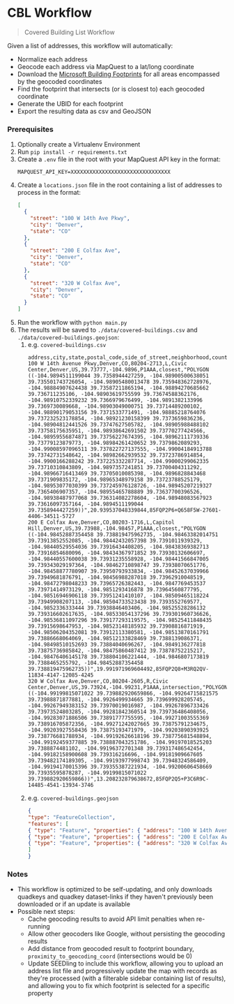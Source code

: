 # CBL Workflow
> Covered Building List Workflow

Given a list of addresses, this workflow will automatically:
- Normalize each address
- Geocode each address via MapQuest to a lat/long coordinate
- Download the [Microsoft Building Footprints](https://github.com/microsoft/GlobalMLBuildingFootprints/) for all areas encompassed by the geocoded coordinates
- Find the footprint that intersects (or is closest to) each geocoded coordinate
- Generate the UBID for each footprint
- Export the resulting data as csv and GeoJSON

### Prerequisites
1. Optionally create a Virtualenv Environment
2. Run `pip install -r requirements.txt`
3. Create a `.env` file in the root with your MapQuest API key in the format:
    ```dotenv
    MAPQUEST_API_KEY=XXXXXXXXXXXXXXXXXXXXXXXXXXXXXXXX
    ```
4. Create a `locations.json` file in the root containing a list of addresses to process in the format:
    ```json
    [
      {
        "street": "100 W 14th Ave Pkwy",
        "city": "Denver",
        "state": "CO"
      },
      {
        "street": "200 E Colfax Ave",
        "city": "Denver",
        "state": "CO"
      },
      {
        "street": "320 W Colfax Ave",
        "city": "Denver",
        "state": "CO"
      }
    ]
    ```
5. Run the workflow with `python main.py`
6. The results will be saved to `./data/covered-buildings.csv` and `./data/covered-buildings.geojson`:
    1. e.g. `covered-buildings.csv`
        ```csv
        address,city,state,postal_code,side_of_street,neighborhood,county,country,latitude,longitude,quality,footprint_match,geometry,height,ubid
        100 W 14th Avenue Pkwy,Denver,CO,80204-2713,L,Civic Center,Denver,US,39.73777,-104.9896,P1AAA,closest,"POLYGON ((-104.9894511199044 39.7358944427259, -104.98900500638051 39.735501743726054, -104.98905480013478 39.735948362728976, -104.98884907624438 39.73587211865194, -104.98894270685662 39.736711235106, -104.98903619755599 39.73674588362176, -104.98910752339232 39.7366979676499, -104.9891382133996 39.7369730089668, -104.98903049000751 39.73714489200102, -104.98890179053156 39.7371533771491, -104.98885218764076 39.737232523178854, -104.98921230158399 39.7373659836236, -104.98904812441526 39.73747627505782, -104.98905988488102 39.73758175635951, -104.98938642691502 39.73770277424566, -104.98959556874871 39.73756227674395, -104.98962111739336 39.73779123879773, -104.98984261420652 39.7379862089293, -104.99008597096511 39.737822727137555, -104.99004184913788 39.73742731548642, -104.98982662939532 39.73723786914854, -104.9900166288242 39.737225332287714, -104.99000299062335 39.73710310843809, -104.9897357241851 39.73700404311292, -104.98966716413469 39.73705010085398, -104.9896828843468 39.7371909835172, -104.98965348979158 39.73723788525179, -104.98953077030399 39.737245976128726, -104.98945207219327 39.7365406907357, -104.98955465788889 39.73637700396526, -104.98938487977068 39.736314082278604, -104.98948083567923 39.73616097357164, -104.9894511199044 39.7358944427259))",20.939537048339844,85FQP2P6+Q658F5W-27601-4406-34511-5727
        200 E Colfax Ave,Denver,CO,80203-1716,L,Capitol Hill,Denver,US,39.73988,-104.98457,P1AAA,closest,"POLYGON ((-104.98452887354458 39.738819475962735, -104.98463382014751 39.73913852552085, -104.98442432057398 39.7391011939329, -104.98440529554036 39.73916434408205, -104.98438369382713 39.73916854680096, -104.98434367971852 39.73930132606697, -104.98440557600038 39.73931235558928, -104.98441566847005 39.739343029197364, -104.98462710898747 39.73938070651776, -104.98458877780907 39.73950793933834, -104.98452637039966 39.73949681876791, -104.98456988287018 39.73962910048519, -104.98472798048233 39.73965726382443, -104.9847769453537 39.73971414973129, -104.9851293416878 39.73964560877795, -104.98516946906118 39.73951241410107, -104.98509465118224 39.73949908207113, -104.98504733523438 39.7393552769577, -104.9852336333444 39.73938846403406, -104.98525528286132 39.739316602617635, -104.98533054137296 39.739301960736626, -104.98536811097296 39.739177293119575, -104.98525411848435 39.73915698647953, -104.98523148185932 39.73908816871919, -104.98506204352081 39.73912113380581, -104.98513870161791 39.73886668064069, -104.98512133828469 39.7388139086371, -104.98498510152693 39.73884040696267, -104.9849136277818 39.73875736985842, -104.98475860487412 39.73878752215217, -104.98476406145178 39.738804106221444, -104.9846807173819 39.7388465255792, -104.98452887354458 39.738819475962735))",19.991971969604492,85FQP2Q8+M3RQ2QV-11834-4147-12085-4245
        320 W Colfax Ave,Denver,CO,80204-2605,R,Civic Center,Denver,US,39.73924,-104.99231,P1AAA,intersection,"POLYGON ((-104.99199815071022 39.739882920659866, -104.99264715821575 39.73988871877881, -104.9926499934665 39.739699928205745, -104.99267949383152 39.73970019016987, -104.99267896733426 39.73973524803285, -104.99281842360514 39.739736486408056, -104.99283071886506 39.73891777755595, -104.99271003555369 39.738916705872356, -104.99271242027665 39.73875791234675, -104.99203927558436 39.73875193471979, -104.99203890393925 39.738776681788934, -104.99192626618196 39.738775681548894, -104.99192459377885 39.738887043251786, -104.99197018525203 39.7388874481102, -104.99196372701348 39.739317486542454, -104.99182158900608 39.739316216696, -104.99181909667605 39.739482174189305, -104.99193977998743 39.73948324586409, -104.99194170015396 39.739355387221934, -104.99200606458669 39.73935595878287, -104.99199815071022 39.739882920659866))",13.208232879638672,85FQP2Q5+P3C6R9C-14485-4541-13934-3746
        ```
    2. e.g. `covered-buildings.geojson`
        ```geojson
        {
        "type": "FeatureCollection",
        "features": [
        { "type": "Feature", "properties": { "address": "100 W 14th Avenue Pkwy", "city": "Denver", "state": "CO", "postal_code": "80204-2713", "side_of_street": "L", "neighborhood": "Civic Center", "county": "Denver", "country": "US", "latitude": 39.73777, "longitude": -104.9896, "quality": "P1AAA", "footprint_match": "closest", "height": 20.939537048339844, "ubid": "85FQP2P6+Q658F5W-27601-4406-34511-5727" }, "geometry": { "type": "Polygon", "coordinates": [ [ [ -104.989451119904402, 39.7358944427259 ], [ -104.989005006380509, 39.735501743726054 ], [ -104.989054800134781, 39.735948362728976 ], [ -104.988849076244378, 39.73587211865194 ], [ -104.988942706856619, 39.736711235106 ], [ -104.98903619755599, 39.736745883621758 ], [ -104.98910752339232, 39.736697967649903 ], [ -104.989138213399599, 39.7369730089668 ], [ -104.989030490007508, 39.73714489200102 ], [ -104.988901790531557, 39.737153377149099 ], [ -104.988852187640759, 39.737232523178854 ], [ -104.98921230158399, 39.737365983623597 ], [ -104.989048124415262, 39.737476275057823 ], [ -104.989059884881016, 39.737581756359511 ], [ -104.989386426915019, 39.737702774245662 ], [ -104.989595568748712, 39.737562276743951 ], [ -104.989621117393355, 39.737791238797733 ], [ -104.989842614206523, 39.7379862089293 ], [ -104.990085970965112, 39.737822727137555 ], [ -104.990041849137882, 39.737427315486421 ], [ -104.989826629395324, 39.737237869148537 ], [ -104.990016628824193, 39.737225332287714 ], [ -104.990002990623353, 39.737103108438092 ], [ -104.989735724185095, 39.737004043112918 ], [ -104.989667164134687, 39.737050100853978 ], [ -104.989682884346806, 39.737190983517202 ], [ -104.989653489791579, 39.737237885251787 ], [ -104.989530770303986, 39.737245976128726 ], [ -104.989452072193274, 39.736540690735701 ], [ -104.989554657888888, 39.736377003965259 ], [ -104.989384879770682, 39.736314082278604 ], [ -104.989480835679231, 39.736160973571643 ], [ -104.989451119904402, 39.7358944427259 ] ] ] } },
        { "type": "Feature", "properties": { "address": "200 E Colfax Ave", "city": "Denver", "state": "CO", "postal_code": "80203-1716", "side_of_street": "L", "neighborhood": "Capitol Hill", "county": "Denver", "country": "US", "latitude": 39.73988, "longitude": -104.98457, "quality": "P1AAA", "footprint_match": "closest", "height": 19.991971969604492, "ubid": "85FQP2Q8+M3RQ2QV-11834-4147-12085-4245" }, "geometry": { "type": "Polygon", "coordinates": [ [ [ -104.984528873544576, 39.738819475962735 ], [ -104.984633820147508, 39.73913852552085 ], [ -104.984424320573979, 39.739101193932903 ], [ -104.984405295540355, 39.739164344082049 ], [ -104.984383693827127, 39.739168546800961 ], [ -104.984343679718521, 39.739301326066972 ], [ -104.984405576000384, 39.739312355589277 ], [ -104.984415668470049, 39.739343029197364 ], [ -104.984627108987468, 39.739380706517757 ], [ -104.984588777809066, 39.739507939338338 ], [ -104.984526370399664, 39.739496818767911 ], [ -104.984569882870176, 39.739629100485189 ], [ -104.984727980482333, 39.739657263824427 ], [ -104.984776945353701, 39.739714149731292 ], [ -104.985129341687795, 39.739645608777948 ], [ -104.985169469061177, 39.739512414101071 ], [ -104.985094651182237, 39.739499082071127 ], [ -104.985047335234384, 39.739355276957703 ], [ -104.985233633344393, 39.739388464034057 ], [ -104.985255282861317, 39.739316602617635 ], [ -104.98533054137296, 39.739301960736626 ], [ -104.985368110972956, 39.739177293119575 ], [ -104.985254118484349, 39.739156986479529 ], [ -104.985231481859316, 39.739088168719192 ], [ -104.985062043520813, 39.73912113380581 ], [ -104.985138701617913, 39.73886668064069 ], [ -104.985121338284685, 39.738813908637098 ], [ -104.984985101526931, 39.738840406962673 ], [ -104.984913627781793, 39.738757369858419 ], [ -104.984758604874116, 39.738787522152172 ], [ -104.984764061451784, 39.738804106221444 ], [ -104.984680717381906, 39.738846525579198 ], [ -104.984528873544576, 39.738819475962735 ] ] ] } },
        { "type": "Feature", "properties": { "address": "320 W Colfax Ave", "city": "Denver", "state": "CO", "postal_code": "80204-2605", "side_of_street": "R", "neighborhood": "Civic Center", "county": "Denver", "country": "US", "latitude": 39.73924, "longitude": -104.99231, "quality": "P1AAA", "footprint_match": "intersection", "height": 13.208232879638672, "ubid": "85FQP2Q5+P3C6R9C-14485-4541-13934-3746" }, "geometry": { "type": "Polygon", "coordinates": [ [ [ -104.991998150710216, 39.739882920659866 ], [ -104.992647158215746, 39.739888718778808 ], [ -104.9926499934665, 39.739699928205745 ], [ -104.992679493831517, 39.73970019016987 ], [ -104.992678967334257, 39.739735248032851 ], [ -104.992818423605144, 39.739736486408056 ], [ -104.992830718865065, 39.738917777555947 ], [ -104.992710035553685, 39.738916705872356 ], [ -104.992712420276646, 39.738757912346749 ], [ -104.992039275584361, 39.738751934719787 ], [ -104.992038903939246, 39.738776681788934 ], [ -104.991926266181963, 39.738775681548894 ], [ -104.991924593778847, 39.738887043251786 ], [ -104.991970185252029, 39.738887448110198 ], [ -104.991963727013484, 39.739317486542454 ], [ -104.991821589006079, 39.739316216695997 ], [ -104.991819096676053, 39.739482174189305 ], [ -104.991939779987433, 39.739483245864093 ], [ -104.991941700153959, 39.739355387221934 ], [ -104.99200606458669, 39.739355958782873 ], [ -104.991998150710216, 39.739882920659866 ] ] ] } }
        ]
        }
        ```

### Notes
- This workflow is optimized to be self-updating, and only downloads quadkeys and quadkey dataset-links if they haven't previously been downloaded or if an update is available
- Possible next steps:
  - Cache geocoding results to avoid API limit penalties when re-running
  - Allow other geocoders like Google, without persisting the geocoding results
  - Add distance from geocoded result to footprint boundary, `proximity_to_geocoding_coord` (intersections would be 0)
  - Update SEEDling to include this workflow, allowing you to upload an address list file and progressively update the map with records as they're processed (with a filterable sidebar containing list of results), and allowing you to fix which footprint is selected for a specific property
